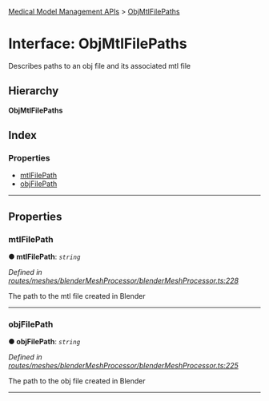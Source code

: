 [Medical Model Management APIs](../README.md) > [ObjMtlFilePaths](../interfaces/objmtlfilepaths.md)

# Interface: ObjMtlFilePaths

Describes paths to an obj file and its associated mtl file

## Hierarchy

**ObjMtlFilePaths**

## Index

### Properties

* [mtlFilePath](objmtlfilepaths.md#mtlfilepath)
* [objFilePath](objmtlfilepaths.md#objfilepath)

---

## Properties

<a id="mtlfilepath"></a>

###  mtlFilePath

**● mtlFilePath**: *`string`*

*Defined in [routes/meshes/blenderMeshProcessor/blenderMeshProcessor.ts:228](https://github.com/drryanjames/medical-model-management-apis/blob/53e4d53/src/routes/meshes/blenderMeshProcessor/blenderMeshProcessor.ts#L228)*

The path to the mtl file created in Blender

___
<a id="objfilepath"></a>

###  objFilePath

**● objFilePath**: *`string`*

*Defined in [routes/meshes/blenderMeshProcessor/blenderMeshProcessor.ts:225](https://github.com/drryanjames/medical-model-management-apis/blob/53e4d53/src/routes/meshes/blenderMeshProcessor/blenderMeshProcessor.ts#L225)*

The path to the obj file created in Blender

___

